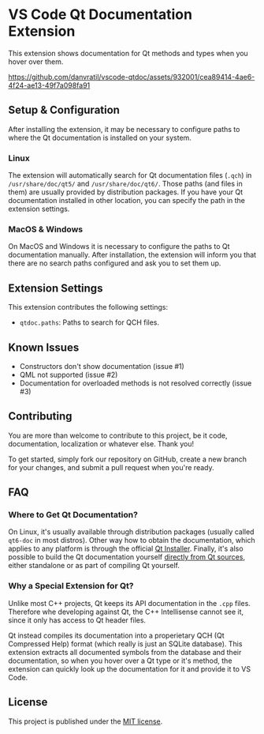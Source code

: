 # VS Code Qt Documentation Extension

This extension shows documentation for Qt methods and types when you hover over
them.

https://github.com/danvratil/vscode-qtdoc/assets/932001/cea89414-4ae6-4f24-ae13-49f7a098fa91

## Setup & Configuration

After installing the extension, it may be necessary to configure paths to
where the Qt documentation is installed on your system.

### Linux

The extension will automatically search for Qt documentation files (`.qch`)
in `/usr/share/doc/qt5/` and `/usr/share/doc/qt6/`. Those paths (and files in
them) are usually provided by distribution packages. If you have your Qt
documentation installed in other location, you can specify the path in the
extension settings.

### MacOS & Windows

On MacOS and Windows it is necessary to configure the paths to Qt documentation
manually. After installation, the extension will inform you that there are no
search paths configured and ask you to set them up.

## Extension Settings

This extension contributes the following settings:

* `qtdoc.paths`: Paths to search for QCH files.

## Known Issues

* Constructors don't show documentation (issue #1)
* QML not supported (issue #2)
* Documentation for overloaded methods is not resolved correctly (issue #3)

## Contributing

You are more than welcome to contribute to this project, be it code,
documentation, localization or whatever else. Thank you!

To get started, simply fork our repository on GitHub, create a new branch
for your changes, and submit a pull request when you're ready.

## FAQ

### Where to Get Qt Documentation?

On Linux, it's usually available through distribution packages (usually called
`qt6-doc` in most distros). Other way how to obtain the documentation, which
applies to any platform is through the official
[Qt Installer](https://www.qt.io/download-qt-installer-oss). Finally, it's
also possible to build the Qt documentation yourself
[directly from Qt sources](https://wiki.qt.io/Building_Qt_Documentation),
either standalone or as part of compiling Qt yourself.

### Why a Special Extension for Qt?

Unlike most C++ projects, Qt keeps its API documentation in the `.cpp` files.
Therefore whe developing against Qt, the C++ Intellisense cannot see it, since
it only has access to Qt header files.

Qt instead compiles its documentation into a properietary QCH (Qt Compressed
Help) format (which really is just an SQLite database). This extension extracts
all documented symbols from the database and their documentation, so when you
hover over a Qt type or it's method, the extension can quickly look up the
documentation for it and provide it to VS Code.

## License

This project is published under the [MIT license](LICENSES/MIT.txt).
